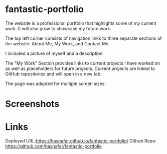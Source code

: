 # fantastic-portfolio

The website is a professional portfolio that highlights some of my current work. It will also grow to showcase my future work. 

The top left corner consists of navigation links to three separate sections of the website: About Me, My Work, and Contact Me. 

I included a picture of myself and a description. 

The "My Work" Section provides links to current projects I have worked on as well as placeholders for future projects. Current projects are linked to GitHub repositories and will open in a new tab.

The page was adapted for multiple screen sizes. 

# Screenshots

# Links
Deployed URL:https://hasnafar.github.io/fantastic-portfolio/
Github Repo: https://github.com/hasnafar/fantastic-portfolio
